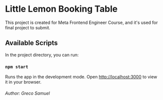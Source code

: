 # Little Lemon Booking Table

This project is created for Meta Frontend Engineer Course, and it's used for final project to submit.

## Available Scripts

In the project directory, you can run:

### `npm start`

Runs the app in the development mode.
Open [http://localhost:3000](http://localhost:3000) to view it in your browser.


###### Author: Greco Samuel
